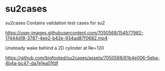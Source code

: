# su2cases
su2cases
Contains validation test cases for su2



https://user-images.githubusercontent.com/7050568/154577982-17444d18-3787-4ee2-b42e-934ad87f0682.mp4

Unsteady wake behind a 2D cylinder at Re=120

https://github.com/bigfooted/su2cases/assets/7050568/61b4e006-5eba-4b4a-bc47-da7e1ea01fdf

